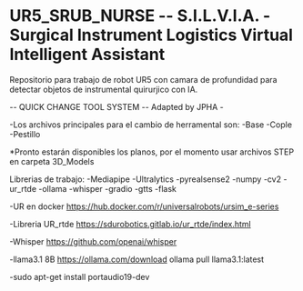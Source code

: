 # UR5_SRUB_NURSE -- S.I.L.V.I.A. - Surgical Instrument Logistics Virtual Intelligent Assistant
Repositorio para trabajo de robot UR5 con camara de profundidad para detectar objetos de instrumental quirurjico con IA.

-- QUICK CHANGE TOOL SYSTEM -- 
Adapted by JPHA - 

-Los archivos principales para el cambio de herramental son:
    -Base
    -Cople
    -Pestillo
    
*Pronto estarán disponibles los planos, por el momento usar archivos STEP en carpeta 3D_Models

Librerias de trabajo:
-Mediapipe
-Ultralytics
-pyrealsense2
-numpy
-cv2
-ur_rtde
-ollama
-whisper
-gradio
-gtts
-flask

-UR en docker
https://hub.docker.com/r/universalrobots/ursim_e-series

-Libreria UR_rtde
https://sdurobotics.gitlab.io/ur_rtde/index.html

-Whisper
https://github.com/openai/whisper

-llama3.1 8B
https://ollama.com/download
    ollama pull llama3.1:latest


-sudo apt-get install portaudio19-dev
